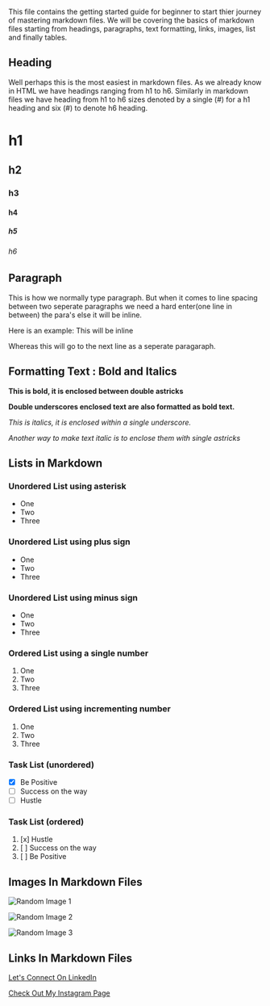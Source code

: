 This file contains the getting started guide for beginner to start thier journey of mastering markdown files. We will be covering the basics of markdown files starting from headings, paragraphs, text formatting, links, images, list and finally tables.

## Heading

Well perhaps this is the most easiest in markdown files. As we already know in HTML we have headings ranging from h1 to h6. Similarly in markdown files we have heading from h1 to h6 sizes denoted by a single (#) for a h1 heading and six (#) to denote h6 heading.

# h1
## h2
### h3
#### h4
##### h5
###### h6

## Paragraph

This is how we normally type paragraph. But when it comes to line spacing between two seperate paragraphs we need a hard enter(one line in between) the para's else it will be inline.

Here is an example:
This will be inline

Whereas this will go to the next line as a seperate paragaraph.

## Formatting Text : Bold and Italics

**This is bold, it is enclosed between double astricks**

__Double underscores enclosed text are also formatted as bold text.__

_This is italics, it is enclosed within a single underscore._

*Another way to make text italic is to enclose them with single astricks*

## Lists in Markdown

### Unordered List using asterisk

* One
* Two
* Three

### Unordered List using plus sign

+ One
+ Two
+ Three

### Unordered List using minus sign

- One
- Two
- Three

### Ordered List using a single number

1. One
1. Two
1. Three

### Ordered List using incrementing number

1. One
2. Two
3. Three


### Task List (unordered)

- [x] Be Positive
- [ ] Success on the way
- [ ] Hustle

### Task List (ordered)

1. [x] Hustle
1. [ ] Success on the way
1. [ ] Be Positive

## Images In Markdown Files

![Random Image 1](https://picsum.photos/200)


![Random Image 2](ttps://picsum.photos/200/200)


![Random Image 3](https://picsum.photos/200/200 "On Hover")

## Links In Markdown Files
[Let's Connect On LinkedIn](https://www.linkedin.com/in/humzahasannit/)


[Check Out My Instagram Page][insta]


[insta]:https://www.instagram.com/codewithbravopy